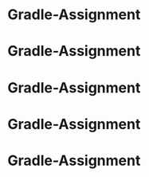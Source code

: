 # Gradle-Assignment
# Gradle-Assignment
# Gradle-Assignment
# Gradle-Assignment
# Gradle-Assignment
